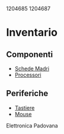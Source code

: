 1204685
1204687

# Inventario

## Componenti
- [Schede Madri](./componenti/schede_madri.md)
- [Processori](./componenti/processori.md)

## Periferiche
- [Tastiere](./periferiche/tastiere.md)
- [Mouse](./periferiche/mouse.md)

Elettronica Padovana
